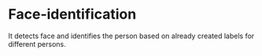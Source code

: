 # Face-identification
It detects face and identifies the person based on already created labels for different persons. 
